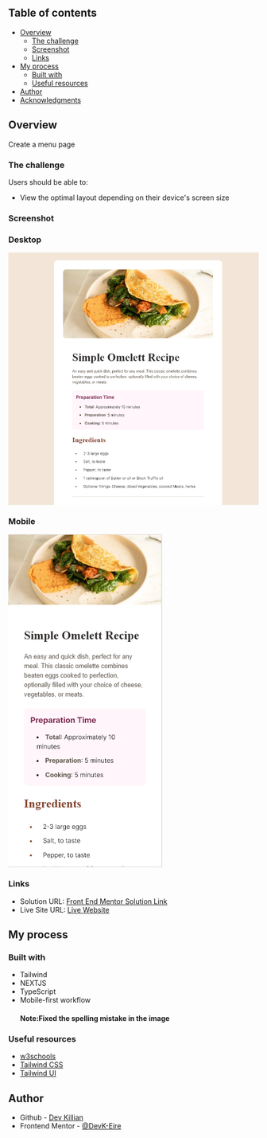 ## Table of contents

- [Overview](#overview)
  - [The challenge](#the-challenge)
  - [Screenshot](#screenshot)
  - [Links](#links)
- [My process](#my-process)
  - [Built with](#built-with)
  - [Useful resources](#useful-resources)
- [Author](#author)
- [Acknowledgments](#acknowledgments)

## Overview

Create a menu page

### The challenge

Users should be able to:

- View the optimal layout depending on their device's screen size


### Screenshot

### Desktop

<img alt="Omelette recipe Page Desktop" src="https://github.com/DevK-Eire/recipe-page/blob/main/public/omlette.PNG" align="center">

### Mobile

<img alt="Omelette recipe Page Mobile" src="https://github.com/DevK-Eire/recipe-page/blob/main/public/omlettemob.PNG" align="center">

### Links

- Solution URL: [Front End Mentor Solution Link](https://www.frontendmentor.io/solutions/omelette-recipe-page-pmZhc5jf2U)
- Live Site URL: [Live Website](https://recipe-page-lime.vercel.app/)

## My process

### Built with

- Tailwind
- NEXTJS
- TypeScript
- Mobile-first workflow
  #### Note:Fixed the spelling mistake in the image

### Useful resources

- [w3schools](https://www.w3schools.com)
- [Tailwind CSS](https://tailwindcss.com)
- [Tailwind UI](https://tailwindui.com)

## Author

- Github - [Dev Killian](https://github.com/DevK-Eire)
- Frontend Mentor - [@DevK-Eire](https://www.frontendmentor.io/profile/DevK-Eire)
